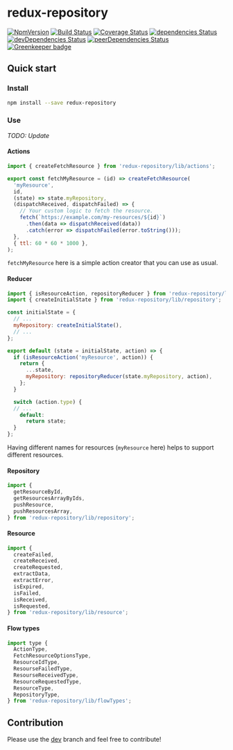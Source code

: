 # redux-repository

[![NpmVersion](https://img.shields.io/npm/v/redux-repository.svg)](https://www.npmjs.com/package/redux-repository)
[![Build Status](https://travis-ci.com/loginov-rocks/redux-repository.svg?branch=master)](https://travis-ci.com/loginov-rocks/redux-repository)
[![Coverage Status](https://coveralls.io/repos/github/loginov-rocks/redux-repository/badge.svg?branch=master)](https://coveralls.io/github/loginov-rocks/redux-repository?branch=master)
[![dependencies Status](https://david-dm.org/loginov-rocks/redux-repository/status.svg)](https://david-dm.org/loginov-rocks/redux-repository)
[![devDependencies Status](https://david-dm.org/loginov-rocks/redux-repository/dev-status.svg)](https://david-dm.org/loginov-rocks/redux-repository?type=dev)
[![peerDependencies Status](https://david-dm.org/loginov-rocks/redux-repository/peer-status.svg)](https://david-dm.org/loginov-rocks/redux-repository?type=peer)
[![Greenkeeper badge](https://badges.greenkeeper.io/loginov-rocks/redux-repository.svg)](https://greenkeeper.io/)

## Quick start

### Install

```sh
npm install --save redux-repository
```

### Use

_TODO: Update_

#### Actions

```js
import { createFetchResource } from 'redux-repository/lib/actions';

export const fetchMyResource = (id) => createFetchResource(
  'myResource',
  id,
  (state) => state.myRepository,
  (dispatchReceived, dispatchFailed) => {
    // Your custom logic to fetch the resource.
    fetch(`https://example.com/my-resources/${id}`)
      .then(data => dispatchReceived(data))
      .catch(error => dispatchFailed(error.toString()));
  },
  { ttl: 60 * 60 * 1000 },
);
```

`fetchMyResource` here is a simple action creator that you can use as usual.

#### Reducer

```js
import { isResourceAction, repositoryReducer } from 'redux-repository/lib/reducer';
import { createInitialState } from 'redux-repository/lib/repository';

const initialState = {
  // ...
  myRepository: createInitialState(),
  // ...
};

export default (state = initialState, action) => {
  if (isResourceAction('myResource', action)) {
    return {
      ...state,
      myRepository: repositoryReducer(state.myRepository, action),
    };
  }

  switch (action.type) {
  // ...
    default:
      return state;
  }
};
```

Having different names for resources (`myResource` here) helps to support different resources.

#### Repository

```js
import {
  getResourceById,
  getResourcesArrayByIds,
  pushResource,
  pushResourcesArray,
} from 'redux-repository/lib/repository';
```

#### Resource

```js
import {
  createFailed,
  createReceived,
  createRequested,
  extractData,
  extractError,
  isExpired,
  isFailed,
  isReceived,
  isRequested,
} from 'redux-repository/lib/resource';
```

#### Flow types

```js
import type {
  ActionType,
  FetchResourceOptionsType,
  ResourceIdType,
  ResourseFailedType,
  ResourseReceivedType,
  ResourceRequestedType,
  ResourceType,
  RepositoryType,
} from 'redux-repository/lib/flowTypes';
```

## Contribution

Please use the [dev](https://github.com/loginov-rocks/redux-repository/tree/dev) branch and feel free to contribute!
